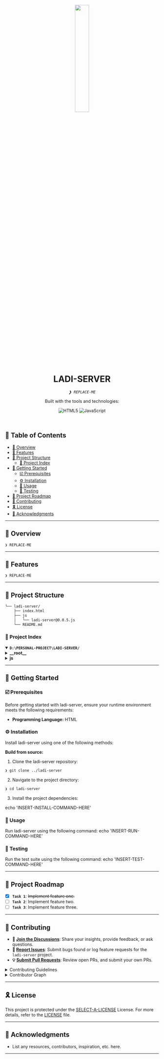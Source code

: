 <p align="center">
    <img src="https://cdn-icons-png.flaticon.com/512/1499/1499993.png" align="center" width="30%">
</p>
<p align="center"><h1 align="center">LADI-SERVER</h1></p>
<p align="center">
	<em><code>❯ REPLACE-ME</code></em>
</p>
<p align="center">
	<!-- local repository, no metadata badges. --></p>
<p align="center">Built with the tools and technologies:</p>
<p align="center">
	<img src="https://img.shields.io/badge/HTML5-E34F26.svg?style=default&logo=HTML5&logoColor=white" alt="HTML5">
	<img src="https://img.shields.io/badge/JavaScript-F7DF1E.svg?style=default&logo=JavaScript&logoColor=black" alt="JavaScript">
</p>
<br>

## 🔗 Table of Contents

- [📍 Overview](#-overview)
- [👾 Features](#-features)
- [📁 Project Structure](#-project-structure)
  - [📂 Project Index](#-project-index)
- [🚀 Getting Started](#-getting-started)
  - [☑️ Prerequisites](#-prerequisites)
  - [⚙️ Installation](#-installation)
  - [🤖 Usage](#🤖-usage)
  - [🧪 Testing](#🧪-testing)
- [📌 Project Roadmap](#-project-roadmap)
- [🔰 Contributing](#-contributing)
- [🎗 License](#-license)
- [🙌 Acknowledgments](#-acknowledgments)

---

## 📍 Overview

<code>❯ REPLACE-ME</code>

---

## 👾 Features

<code>❯ REPLACE-ME</code>

---

## 📁 Project Structure

```sh
└── ladi-server/
    ├── index.html
    ├── js
    │   └── ladi-server@0.0.5.js
    └── README.md
```

### 📂 Project Index

<details open>
	<summary><b><code>D:\PERSONAL-PROJECT\LADI-SERVER/</code></b></summary>
	<details> <!-- __root__ Submodule -->
		<summary><b>__root__</b></summary>
		<blockquote>
			<table>
			<tr>
				<td><b><a href='D:\personal-project\ladi-server/blob/master/index.html'>index.html</a></b></td>
				<td><code>❯ REPLACE-ME</code></td>
			</tr>
			</table>
		</blockquote>
	</details>
	<details> <!-- js Submodule -->
		<summary><b>js</b></summary>
		<blockquote>
			<table>
			<tr>
				<td><b><a href='D:\personal-project\ladi-server/blob/master/js\ladi-server@0.0.5.js'>ladi-server@0.0.5.js</a></b></td>
				<td><code>❯ REPLACE-ME</code></td>
			</tr>
			</table>
		</blockquote>
	</details>
</details>

---

## 🚀 Getting Started

### ☑️ Prerequisites

Before getting started with ladi-server, ensure your runtime environment meets the following requirements:

- **Programming Language:** HTML

### ⚙️ Installation

Install ladi-server using one of the following methods:

**Build from source:**

1. Clone the ladi-server repository:

```sh
❯ git clone ../ladi-server
```

2. Navigate to the project directory:

```sh
❯ cd ladi-server
```

3. Install the project dependencies:

echo 'INSERT-INSTALL-COMMAND-HERE'

### 🤖 Usage

Run ladi-server using the following command:
echo 'INSERT-RUN-COMMAND-HERE'

### 🧪 Testing

Run the test suite using the following command:
echo 'INSERT-TEST-COMMAND-HERE'

---

## 📌 Project Roadmap

- [x] **`Task 1`**: <strike>Implement feature one.</strike>
- [ ] **`Task 2`**: Implement feature two.
- [ ] **`Task 3`**: Implement feature three.

---

## 🔰 Contributing

- **💬 [Join the Discussions](https://LOCAL/personal-project/ladi-server/discussions)**: Share your insights, provide feedback, or ask questions.
- **🐛 [Report Issues](https://LOCAL/personal-project/ladi-server/issues)**: Submit bugs found or log feature requests for the `ladi-server` project.
- **💡 [Submit Pull Requests](https://LOCAL/personal-project/ladi-server/blob/main/CONTRIBUTING.md)**: Review open PRs, and submit your own PRs.

<details closed>
<summary>Contributing Guidelines</summary>

1. **Fork the Repository**: Start by forking the project repository to your LOCAL account.
2. **Clone Locally**: Clone the forked repository to your local machine using a git client.
   ```sh
   git clone D:\personal-project\ladi-server
   ```
3. **Create a New Branch**: Always work on a new branch, giving it a descriptive name.
   ```sh
   git checkout -b new-feature-x
   ```
4. **Make Your Changes**: Develop and test your changes locally.
5. **Commit Your Changes**: Commit with a clear message describing your updates.
   ```sh
   git commit -m 'Implemented new feature x.'
   ```
6. **Push to LOCAL**: Push the changes to your forked repository.
   ```sh
   git push origin new-feature-x
   ```
7. **Submit a Pull Request**: Create a PR against the original project repository. Clearly describe the changes and their motivations.
8. **Review**: Once your PR is reviewed and approved, it will be merged into the main branch. Congratulations on your contribution!
</details>

<details closed>
<summary>Contributor Graph</summary>
<br>
<p align="left">
   <a href="https://LOCAL{/personal-project/ladi-server/}graphs/contributors">
      <img src="https://contrib.rocks/image?repo=personal-project/ladi-server">
   </a>
</p>
</details>

---

## 🎗 License

This project is protected under the [SELECT-A-LICENSE](https://choosealicense.com/licenses) License. For more details, refer to the [LICENSE](https://choosealicense.com/licenses/) file.

---

## 🙌 Acknowledgments

- List any resources, contributors, inspiration, etc. here.

---
